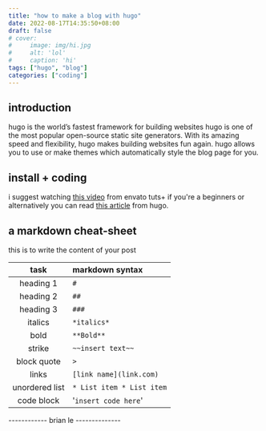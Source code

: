```yaml
---
title: "how to make a blog with hugo"
date: 2022-08-17T14:35:50+08:00
draft: false
# cover:
#     image: img/hi.jpg
#     alt: 'lol'
#     caption: 'hi'
tags: ["hugo", "blog"]
categories: ["coding"]
---
```


## introduction
hugo is the world’s fastest framework for building websites
hugo is one of the most popular open-source static site generators. With its amazing speed and flexibility, hugo makes building websites fun again. hugo allows you to use or make themes which automatically style the blog page for you.


## install + coding
i suggest watching [this video](https://www.youtube.com/watch?v=hjD9jTi_DQ4) from envato tuts+ if you're a beginners or alternatively you can read [this article](https://gohugo.io/getting-started/installing) from hugo.


## a markdown cheat-sheet
this is to write the content of your post

| task | markdown syntax | 
| :---: | :--- |
| heading 1 | `# `| 
| heading 2 | `##` | 
| heading 3	 | `###` | 
| italics	 | `*italics*` | 
| bold | `**Bold**` | 
| strike | `~~insert text~~` | 
| block quote	 | `>` | 
| links	 | `[link name](link.com)` | 
| unordered list | `* List item * List item` | 
| code block | '`insert code here`' | 


------------ brian le --------------





